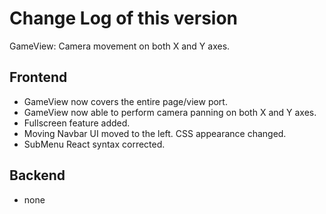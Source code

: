 # Change Log of this version

GameView: Camera movement on both X and Y axes.

## Frontend

- GameView now covers the entire page/view port.
- GameView now able to perform camera panning on both X and Y axes.
- Fullscreen feature added.
- Moving Navbar UI moved to the left. CSS appearance changed.
- SubMenu React syntax corrected.

## Backend

- none
